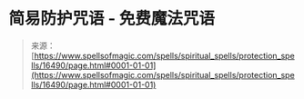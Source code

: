 <!--yml

category: 未分类

date: 2024-06-12 18:56:47

-->

# 简易防护咒语 - 免费魔法咒语

> 来源：[https://www.spellsofmagic.com/spells/spiritual_spells/protection_spells/16490/page.html#0001-01-01](https://www.spellsofmagic.com/spells/spiritual_spells/protection_spells/16490/page.html#0001-01-01)
